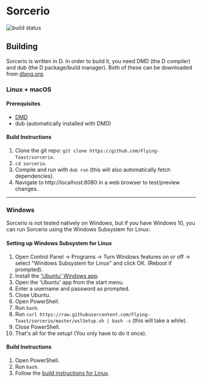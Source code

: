 # Sorcerio
![build status](https://travis-ci.com/Flying-Toast/sorcerio.svg?branch=master)

## Building
Sorcerio is written in D. In order to build it, you need DMD (the D compiler) and dub (the D package/build manager). Both of these can be downloaded from [dlang.org](https://dlang.org).

### Linux + macOS
#### Prerequisites
- [DMD](https://dlang.org)
- dub (automatically installed with DMD)

#### <span id="linuxBuildInstructions">Build Instructions</span>
1. Clone the git repo: `git clone https://github.com/Flying-Toast/sorcerio`.
2. `cd sorcerio`.
3. Compile and run with `dub run` (this will also automatically fetch dependencies).
4. Navigate to ht<span>tp://localhost:8080 in a web browser to test/preview changes.

---

### Windows
Sorcerio is not tested natively on Windows, but if you have Windows 10, you can run Sorcerio using the Windows Subsystem for Linux:

#### Setting up Windows Subsystem for Linux
1. Open Control Panel -> Programs -> Turn Windows features on or off -> select "Windows Subsystem for Linux" and click OK. (Reboot if prompted).
2. Install the ['Ubuntu' Windows app](https://www.microsoft.com/en-us/p/ubuntu-1804-lts/9n9tngvndl3q).
3. Open the 'Ubuntu' app from the start menu.
4. Enter a username and password as prompted.
5. Close Ubuntu.
6. Open PowerShell.
7. Run `bash`.
8. Run `curl https://raw.githubusercontent.com/Flying-Toast/sorcerio/master/wslSetup.sh | bash -s` (this will take a while).
9. Close PowerShell.
10. That's all for the setup! (You only have to do it once).

#### Build Instructions
1. Open PowerShell.
2. Run `bash`.
3. Follow the [build instructions for Linux](#linuxBuildInstructions).
